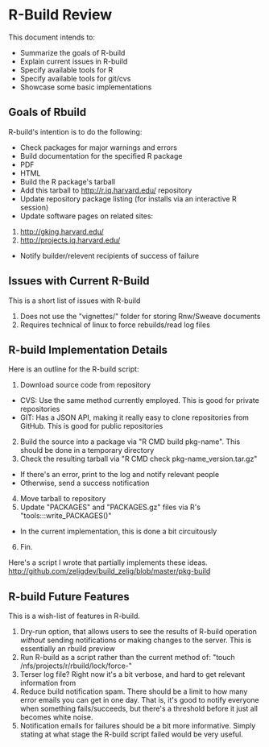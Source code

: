 # R-Build Review

This document intends to:

* Summarize the goals of R-build
* Explain current issues in R-build
* Specify available tools for R
* Specify available tools for git/cvs
* Showcase some basic implementations

## Goals of Rbuild

R-build's intention is to do the following:

* Check packages for major warnings and errors
* Build documentation for the specified R package
 * PDF
 * HTML
* Build the R package's tarball
* Add this tarball to http://r.iq.harvard.edu/ repository
* Update repository package listing (for installs via an interactive R session)
* Update software pages on related sites:
 1. http://gking.harvard.edu/
 2. http://projects.iq.harvard.edu/
* Notify builder/relevent recipients of success of failure

## Issues with Current R-Build

This is a short list of issues with R-build 

1. Does not use the "vignettes/" folder for storing Rnw/Sweave documents
2. Requires technical of linux to force rebuilds/read log files

## R-build Implementation Details

Here is an outline for the R-build script:

1. Download source code from repository
 * CVS: Use the same method currently employed. This is good for private
   repositories
 * GIT: Has a JSON API, making it really easy to clone repositories from
   GitHub. This is good for public repositories
2. Build the source into a package via "R CMD build pkg-name". This should be
   done in a temporary directory
3. Check the resulting tarball via "R CMD check pkg-name_version.tar.gz"
 * If there's an error, print to the log and notify relevant people
 * Otherwise, send a success notification
4. Move tarball to repository
5. Update "PACKAGES" and "PACKAGES.gz" files via R's "tools:::write_PACKAGES()"
 * In the current implementation, this is done a bit circuitously
6. Fin.

Here's a script I wrote that partially implements these ideas.
  http://github.com/zeligdev/build_zelig/blob/master/pkg-build

## R-build Future Features

This is a wish-list of features in R-build.

1. Dry-run option, that allows users to see the results of R-build operation
   *without* sending notifications or making changes to the server. This is
   essentially an rbuild preview
2. Run R-build as a script rather than the current method of:
   "touch /nfs/projects/r/rbuild/lock/force-<package-name>"
3. Terser log file? Right now it's a bit verbose, and hard to get relevant
   information from
4. Reduce build notification spam. There should be a limit to how many error
   emails you can get in one day. That is, it's good to notify everyone when
   something fails/succeeds, but there's a threshold before it just all becomes
   white noise.
5. Notification emails for failures should be a bit more informative. Simply
   stating at what stage the R-build script failed would be very useful.
